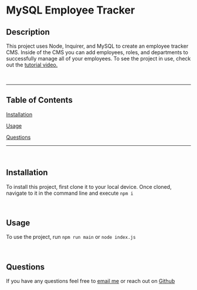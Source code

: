 # MySQL Employee Tracker

## Description

This project uses Node, Inquirer, and MySQL to create an employee tracker CMS. Inside of the CMS you can add employees, roles, and departments to successfully manage all of your employees. To see the project in use, check out the [tutorial video.](https://drive.google.com/file/d/1hkRpHt0b3NG3TC3qlJjuETkA1S5clQOD/view?usp=sharing)

<br>

<hr>

## Table of Contents

[Installation](#Installation)

[Usage](#Usage)

[Questions](#Questions)

<hr>

<br>

## Installation

To install this project, first clone it to your local device. Once cloned, navigate to it in the command line and execute `npm i`

<br>

## Usage

To use the project, run `npm run main` or `node index.js`

<br>

## Questions

If you have any questions feel free to [email me](mailto:alexandreaflint1111@gmail.com) or reach out on [Github](https://github.com/alflint)
